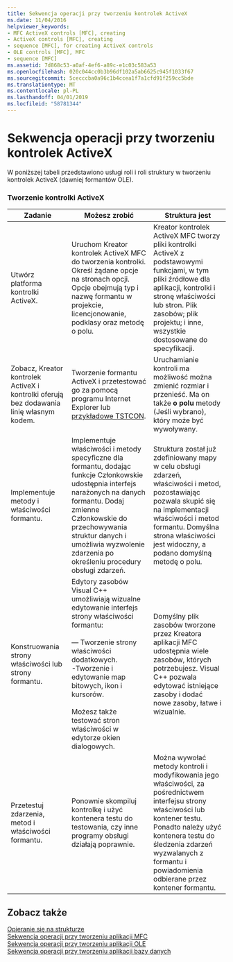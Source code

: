 ```yaml
---
title: Sekwencja operacji przy tworzeniu kontrolek ActiveX
ms.date: 11/04/2016
helpviewer_keywords:
- MFC ActiveX controls [MFC], creating
- ActiveX controls [MFC], creating
- sequence [MFC], for creating ActiveX controls
- OLE controls [MFC], MFC
- sequence [MFC]
ms.assetid: 7d868c53-a0af-4ef6-a89c-e1c03c583a53
ms.openlocfilehash: 020c044cc0b3b96df102a5ab6625c945f1033f67
ms.sourcegitcommit: 5cecccba0a96c1b4ccea1f7a1cfd91f259cc5bde
ms.translationtype: MT
ms.contentlocale: pl-PL
ms.lasthandoff: 04/01/2019
ms.locfileid: "58781344"
---
```

# <a name="sequence-of-operations-for-creating-activex-controls"></a>Sekwencja operacji przy tworzeniu kontrolek ActiveX

W poniższej tabeli przedstawiono usługi roli i roli struktury w tworzeniu kontrolek ActiveX (dawniej formantów OLE).

### <a name="creating-activex-controls"></a>Tworzenie kontrolki ActiveX

|Zadanie|Możesz zrobić|Struktura jest|
|----------|------------|------------------------|
|Utwórz platforma kontrolki ActiveX.|Uruchom Kreator kontrolek ActiveX MFC do tworzenia kontrolki. Określ żądane opcje na stronach opcji. Opcje obejmują typ i nazwę formantu w projekcie, licencjonowanie, podklasy oraz metodę o polu.|Kreator kontrolek ActiveX MFC tworzy pliki kontrolki ActiveX z podstawowymi funkcjami, w tym pliki źródłowe dla aplikacji, kontrolki i stronę właściwości lub stron. Plik zasobów; plik projektu; i inne, wszystkie dostosowane do specyfikacji.|
|Zobacz, Kreator kontrolek ActiveX i kontrolki oferują bez dodawania linię własnym kodem.|Tworzenie formantu ActiveX i przetestować go za pomocą programu Internet Explorer lub [przykładowe TSTCON](../overview/visual-cpp-samples.md).|Uruchamianie kontroli ma możliwość można zmienić rozmiar i przenieść. Ma on także **o polu** metody (Jeśli wybrano), który może być wywoływany.|
|Implementuje metody i właściwości formantu.|Implementuje właściwości i metody specyficzne dla formantu, dodając funkcje Członkowskie udostępnia interfejs narażonych na danych formantu. Dodaj zmienne Członkowskie do przechowywania struktur danych i umożliwia wyzwolenie zdarzenia po określeniu procedury obsługi zdarzeń.|Struktura został już zdefiniowany mapy w celu obsługi zdarzeń, właściwości i metod, pozostawiając pozwala skupić się na implementacji właściwości i metod formantu. Domyślna strona właściwości jest widoczny, a podano domyślną metodę o polu.|
|Konstruowania strony właściwości lub strony formantu.|Edytory zasobów Visual C++ umożliwiają wizualne edytowanie interfejs strony właściwości formantu:<br /><br />— Tworzenie strony właściwości dodatkowych.<br />-Tworzenie i edytowanie map bitowych, ikon i kursorów.<br /><br /> Możesz także testować stron właściwości w edytorze okien dialogowych.|Domyślny plik zasobów tworzone przez Kreatora aplikacji MFC udostępnia wiele zasobów, których potrzebujesz. Visual C++ pozwala edytować istniejące zasoby i dodać nowe zasoby, łatwe i wizualnie.|
|Przetestuj zdarzenia, metod i właściwości formantu.|Ponownie skompiluj kontrolkę i użyć kontenera testu do testowania, czy inne programy obsługi działają poprawnie.|Można wywołać metody kontroli i modyfikowania jego właściwości, za pośrednictwem interfejsu strony właściwości lub kontener testu. Ponadto należy użyć kontenera testu do śledzenia zdarzeń wyzwalanych z formantu i powiadomienia odbierane przez kontener formantu.|

## <a name="see-also"></a>Zobacz także

[Opieranie się na strukturze](../mfc/building-on-the-framework.md)<br/>
[Sekwencja operacji przy tworzeniu aplikacji MFC](../mfc/sequence-of-operations-for-building-mfc-applications.md)<br/>
[Sekwencja operacji przy tworzeniu aplikacji OLE](../mfc/sequence-of-operations-for-creating-ole-applications.md)<br/>
[Sekwencja operacji przy tworzeniu aplikacji bazy danych](../mfc/sequence-of-operations-for-creating-database-applications.md)
